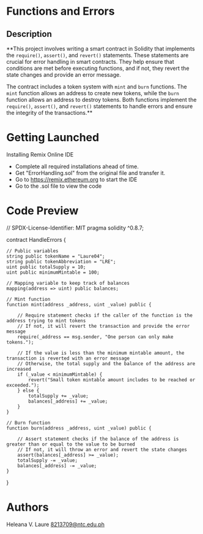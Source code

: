 # Functions and Errors

## Description
**This project involves writing a smart contract in Solidity that implements the `require()`, `assert()`, and `revert()` statements. These statements are crucial for error handling in smart contracts. They help ensure that conditions are met before executing functions, and if not, they revert the state changes and provide an error message.

The contract includes a token system with `mint` and `burn` functions. The `mint` function allows an address to create new tokens, while the `burn` function allows an address to destroy tokens. Both functions implement the `require()`, `assert()`, and `revert()` statements to handle errors and ensure the integrity of the transactions.**

# Getting Launched
Installing Remix Online IDE
- Complete all required installations ahead of time.
- Get "ErrorHandling.sol" from the original file and transfer it.
- Go to https://remix.ethereum.org to start the IDE
- Go to the .sol file to view the code

# Code Preview
  
// SPDX-License-Identifier: MIT
pragma solidity ^0.8.7;

contract HandleErrors {

    // Public variables
    string public tokenName = "Laure04";
    string public tokenAbbreviation = "LRE";
    uint public totalSupply = 10;
    uint public minimumMintable = 100;

    // Mapping variable to keep track of balances
    mapping(address => uint) public balances;

    // Mint function
    function mint(address _address, uint _value) public {
        
        // Require statement checks if the caller of the function is the address trying to mint tokens
        // If not, it will revert the transaction and provide the error message
        require(_address == msg.sender, "One person can only make tokens.");

        // If the value is less than the minimum mintable amount, the transaction is reverted with an error message
        // Otherwise, the total supply and the balance of the address are increased
        if (_value < minimumMintable) {
            revert("Small token mintable amount includes to be reached or exceeded.");
        } else {
            totalSupply += _value;
            balances[_address] += _value;
        }         
    }

    // Burn function
    function burn(address _address, uint _value) public {

        // Assert statement checks if the balance of the address is greater than or equal to the value to be burned
        // If not, it will throw an error and revert the state changes
        assert(balances[_address] >= _value);
        totalSupply -= _value;
        balances[_address] -= _value;
    }    
}

# Authors
Heleana V. Laure
8213709@ntc.edu.ph

